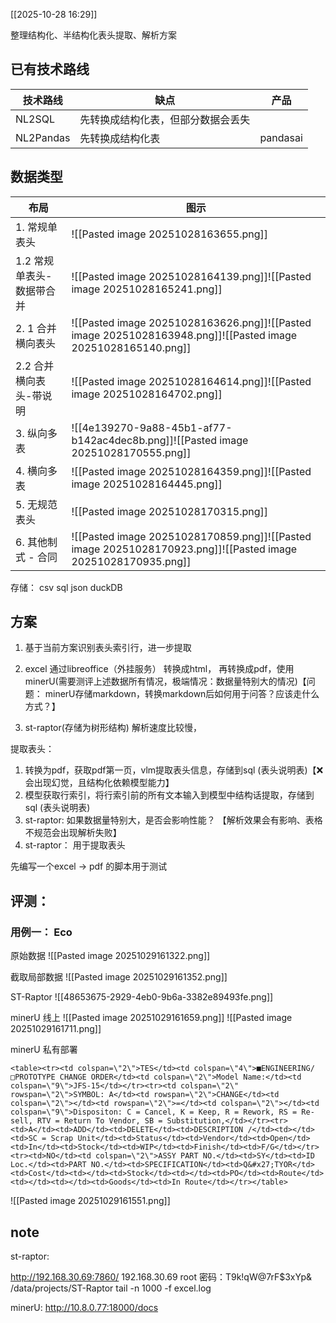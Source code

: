 
[[2025-10-28 16:29]]


整理结构化、半结构化表头提取、解析方案


## 已有技术路线


| 技术路线      | 缺点                | 产品       |
| --------- | ----------------- | -------- |
| NL2SQL    | 先转换成结构化表，但部分数据会丢失 |          |
| NL2Pandas | 先转换成结构化表          | pandasai |



## 数据类型

| 布局              | 图示                                                                                                           |
| --------------- | ------------------------------------------------------------------------------------------------------------ |
| 1. 常规单表头        | ![[Pasted image 20251028163655.png]]                                                                         |
| 1.2 常规单表头-数据带合并 | ![[Pasted image 20251028164139.png]]![[Pasted image 20251028165241.png]]                                     |
| 2. 1 合并横向表头     | ![[Pasted image 20251028163626.png]]![[Pasted image 20251028163948.png]]![[Pasted image 20251028165140.png]] |
| 2.2 合并横向表头-带说明  | ![[Pasted image 20251028164614.png]]![[Pasted image 20251028164702.png]]                                     |
| 3. 纵向多表         | ![[4e139270-9a88-45b1-af77-b142ac4dec8b.png]]![[Pasted image 20251028170555.png]]                            |
| 4. 横向多表         | ![[Pasted image 20251028164359.png]]![[Pasted image 20251028164445.png]]                                     |
| 5. 无规范表头        | ![[Pasted image 20251028170315.png]]                                                                         |
| 6. 其他制式 - 合同    | ![[Pasted image 20251028170859.png]]![[Pasted image 20251028170923.png]]![[Pasted image 20251028170935.png]] |





存储：
csv
sql
json
duckDB

## 方案
1. 基于当前方案识别表头索引行，进一步提取
2. excel 通过libreoffice（外挂服务） 转换成html， 再转换成pdf，使用minerU(需要测评上述数据所有情况，极端情况：数据量特别大的情况)【问题： minerU存储markdown，转换markdown后如何用于问答？应该走什么方式？】

3. st-raptor(存储为树形结构) 解析速度比较慢，

提取表头：
1. 转换为pdf，获取pdf第一页，vlm提取表头信息，存储到sql (表头说明表)【❌会出现幻觉，且结构化依赖模型能力】
2. 模型获取行索引，将行索引前的所有文本输入到模型中结构话提取，存储到sql (表头说明表)
3. st-raptor: 如果数据量特别大，是否会影响性能？ 【解析效果会有影响、表格不规范会出现解析失败】
4. st-raptor： 用于提取表头


先编写一个excel -> pdf 的脚本用于测试



## 评测：

### 用例一： Eco

原始数据
![[Pasted image 20251029161322.png]]

截取局部数据
![[Pasted image 20251029161352.png]]


ST-Raptor
![[48653675-2929-4eb0-9b6a-3382e89493fe.png]]


minerU 线上
![[Pasted image 20251029161659.png]]
![[Pasted image 20251029161711.png]]



minerU 私有部署
```
<table><tr><td colspan=\"2\">TES</td><td colspan=\"4\">■ENGINEERING/□PROTOTYPE CHANGE ORDER</td><td colspan=\"2\">Model Name:</td><td colspan=\"9\">JFS-15</td></tr><tr><td colspan=\"2\" rowspan=\"2\">SYMBOL: A</td><td rowspan=\"2\">CHANGE</td><td colspan=\"2\"></td><td rowspan=\"2\">=</td><td colspan=\"2\"></td><td colspan=\"9\">Dispositon: C = Cancel, K = Keep, R = Rework, RS = Re-sell, RTV = Return To Vendor, SB = Substitution,</td></tr><tr><td>A</td><td>ADD</td><td>DELETE</td><td>DESCRIPTION /</td><td></td><td>SC = Scrap Unit</td><td>Status</td><td>Vendor</td><td>Open</td><td>In</td><td>Stock</td><td>WIP</td><td>Finish</td><td>F/G</td></tr><tr><td>NO</td><td colspan=\"2\">ASSY PART NO.</td><td>SY</td><td>ID Loc.</td><td>PART NO.</td><td>SPECIFICATION</td><td>Q&#x27;TYOR</td><td>Cost</td><td></td><td>Stock</td><td></td><td>PO</td><td>Route</td><td></td><td></td><td>Goods</td><td>In Route</td></tr></table>
```

![[Pasted image 20251029161551.png]]
## note

st-raptor:

http://192.168.30.69:7860/
192.168.30.69
root 密码：T9k!qW@7rF$3xYp&
/data/projects/ST-Raptor
tail -n 1000 -f excel.log

minerU:
http://10.8.0.77:18000/docs

